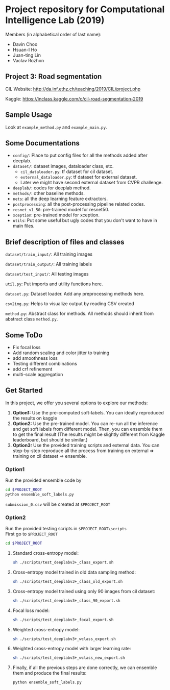 # Project repository for Computational Intelligence Lab (2019)

Members (in alphabetical order of last name):
- Davin Choo
- Hsuan-I Ho
- Juan-ting Lin
- Vaclav Rozhon

## Project 3: Road segmentation

CIL Website: http://da.inf.ethz.ch/teaching/2019/CIL/project.php

Kaggle: https://inclass.kaggle.com/c/cil-road-segmentation-2019

## Sample Usage

Look at `example_method.py` and `example_main.py`.

## Some Documentations
* `config/`: Place to put config files for all the methods added after deeplab. 
* `dataset/`: dataset images, dataloader class, etc.
  * `cil_dataloader.py`: tf dataset for cil dataset.
  * `external_dataloader.py`: tf dataset for external dataset.
  * Later we might have second external dataset from CVPR challenge.
* `deeplab/`: codes for deeplab method.
* `methods/`: other baseline methods.
* `nets`: all the deep learning feature extractors.
* `postprocessing`: all the post-processing pipeline related codes.
* `resnet_v1_50`: pre-trained model for resnet50.
* `xception`: pre-trained model for xception.
* `utils`: Put some useful but ugly codes that you don't want to have in main files.

## Brief description of files and classes

`dataset/train_input/`: All training images

`dataset/train_output/`: All training labels

`dataset/test_input/`: All testing images

`util.py`: Put imports and utility functions here.

`dataset.py`: Dataset loader. Add any preprocessing methods here.

`csv2img.py`: Helps to visualize output by reading CSV created

`method.py`: Abstract class for methods. All methods should inherit from abstract class `method.py`.

## Some ToDo
* Fix focal loss
* Add random scaling and color jitter to training
* add smoothness loss
* Testing different combinations
* add crf refinement
* multi-scale aggregation

## Get Started
In this project, we offer you several options to explore our methods:
1. **Option1:** Use the pre-computed soft-labels. You can ideally reproduced the results on kaggle
2. **Option2:** Use the pre-trained model. You can re-run all the inference and get soft labels from different model. Then, you can ensemble them to get the final result (The results might be slightly different from Kaggle leaderboard, but should be similar.)
3. **Option3:** Use the provided training scripts and external data. You can step-by-step reproduce all the process from training on external => training on cil dataset => ensemble.

### Option1
Run the provided ensemble code by
```bash
cd $PROJECT_ROOT
python ensemble_soft_labels.py
``` 
```submission_0.csv``` will be created at ```$PROJECT_ROOT```

### Option2
Run the provided testing scripts in ```$PROJECT_ROOT\scripts```<br/>
First go to ```$PROJECT_ROOT```
```bash
cd $PROJECT_ROOT
```
1. Standard cross-entropy model:
   ```bash
   sh ./scripts/test_deeplabv3+_class_export.sh
   ```
2. Cross-entropy model trained in old data sampling method:
   ```bash
   sh ./scripts/test_deeplabv3+_class_old_export.sh
   ```
3. Cross-entropy model trained using only 90 images from cil dataset:
   ```bash
   sh ./scripts/test_deeplabv3+_class_90_export.sh
   ```
4. Focal loss model:
   ```bash
   sh ./scripts/test_deeplabv3+_focal_export.sh
   ```
5. Weighted cross-entropy model:
   ```bash
   sh ./scripts/test_deeplabv3+_wclass_export.sh
   ```
6. Weighted cross-entropy model with larger learning rate:
   ```bash
   sh ./scripts/test_deeplabv3+_wclass_new_export.sh
   ```
7. Finally, if all the previous steps are done correctly, we can ensemble them and produce the final results:
   ```bash
   python ensemble_soft_labels.py
   ```